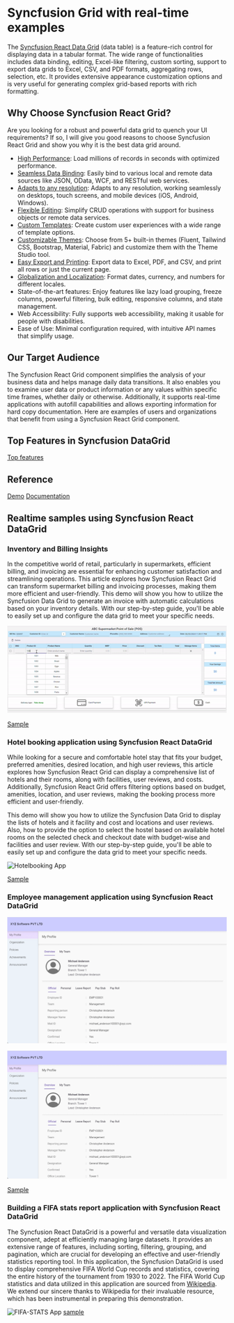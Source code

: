 # Syncfusion Grid with real-time examples
The [Syncfusion React Data Grid](https://ej2.syncfusion.com/react/demos/#/material3/grid/overview) (data table) is a feature-rich control for displaying data in a tabular format. The wide range of functionalities includes data binding, editing, Excel-like filtering, custom sorting, support to export data grids to Excel, CSV, and PDF formats, aggregating rows, selection, etc. It provides extensive appearance customization options and is very useful for generating complex grid-based reports with rich formatting.
## Why Choose Syncfusion React Grid?
Are you looking for a robust and powerful data grid to quench your UI requirements? If so, I will give you good reasons to choose Syncfusion React Grid and show you why it is the best data grid around.
-	[High Performance](https://www.syncfusion.com/react-components/react-data-grid/performance): Load millions of records in seconds with optimized performance.
-	[Seamless Data Binding](https://www.syncfusion.com/react-components/react-data-grid/data-binding): Easily bind to various local and remote data sources like JSON, OData, WCF, and RESTful web services.
-	[Adapts to any resolution](https://ej2.syncfusion.com/react/documentation/grid/adaptive): Adapts to any resolution, working seamlessly on desktops, touch screens, and mobile devices (iOS, Android, Windows).
-	[Flexible Editing](https://www.syncfusion.com/react-components/react-data-grid/editing): Simplify CRUD operations with support for business objects or remote data services.
-	[Custom Templates](https://ej2.syncfusion.com/react/documentation/grid/columns/column-template): Create custom user experiences with a wide range of template options.
- [Customizable Themes](https://ej2.syncfusion.com/themestudio/?theme=bootstrap5): Choose from 5+ built-in themes (Fluent, Tailwind CSS, Bootstrap, Material, Fabric) and customize them with the Theme Studio tool.
-	[Easy Export and Printing](https://ej2.syncfusion.com/react/documentation/grid/excel-export/excel-exporting): Export data to Excel, PDF, and CSV, and print all rows or just the current page.
-	[Globalization and Localization](https://ej2.syncfusion.com/react/documentation/grid/global-local): Format dates, currency, and numbers for different locales.
-	State-of-the-art features: Enjoy features like lazy load grouping, freeze columns, powerful filtering, bulk editing, responsive columns, and state management.
- Web Accessibility: Fully supports web accessibility, making it usable for people with disabilities.
- Ease of Use: Minimal configuration required, with intuitive API names that simplify usage.
## Our Target Audience
The Syncfusion React Grid component simplifies the analysis of your business data and helps manage daily data transitions. It also enables you to examine user data or product information or any values within specific time frames, whether daily or otherwise.
Additionally, it supports real-time applications with autofill capabilities and allows exporting information for hard copy documentation. Here are examples of users and organizations that benefit from using a Syncfusion React Grid component.
## Top Features in Syncfusion DataGrid
[Top features](https://www.syncfusion.com/blogs/post/top-5-features-react-data-grid)

## Reference 
[Demo](https://ej2.syncfusion.com/react/demos/#/material3/grid/overview)
[Documentation](https://ej2.syncfusion.com/react/documentation/grid/getting-started)

## Realtime samples using Syncfusion React DataGrid
### Inventory and Billing Insights
In the competitive world of retail, particularly in supermarkets, efficient billing, and invoicing are essential for enhancing customer satisfaction and streamlining operations. This article explores how Syncfusion React Grid can transform supermarket billing and invoicing processes, making them more efficient and user-friendly. This demo will show you how to utilize the Syncfusion Data Grid to generate an invoice with automatic calculations based on your inventory details. With our step-by-step guide, you'll be able to easily set up and configure the data grid to meet your specific needs.

![Inventory App](images/inventory-app.gif)

[Sample](https://github.com/SyncfusionExamples/react-grid-use-case-tutorial-samples/tree/master/Inventory%20Management%20and%20Invoice%20Generating) 

### Hotel booking application using Syncfusion React DataGrid
While looking for a secure and comfortable hotel stay that fits your budget, preferred amenities, desired location, and high user reviews, this article explores how Syncfusion React Grid can display a comprehensive list of hotels and their rooms, along with facilities, user reviews, and costs. Additionally, Syncfusion React Grid offers filtering options based on budget, amenities, location, and user reviews, making the booking process more efficient and user-friendly.

This demo will show you how to utilize the Syncfusion Data Grid to display the lists of hotels and it facility and cost and locations and user reviews. Also, how to provide the option to select the hostel based on available hotel rooms on the selected check and checkout date with budget-wise and facilities and user review. With our step-by-step guide, you'll be able to easily set up and configure the data grid to meet your specific needs.

![Hotelbooking App](images/hotel-app.gif)

[Sample](https://github.com/SyncfusionExamples/react-grid-use-case-tutorial-samples/tree/master/Hotel-booking-App)


### Employee management application using Syncfusion React DataGrid
![Employee_Organization](images/EmployeeManagement_organization.gif)

![Employee_profile](images/EmployeeManagement_myprofile.gif)

[Sample](https://github.com/SyncfusionExamples/react-grid-use-case-tutorial-samples/tree/master/Employee_Managment_App)

### Building a FIFA stats report application with Syncfusion React DataGrid
The Syncfusion React DataGrid is a powerful and versatile data visualization component, adept at efficiently managing large datasets. It provides an extensive range of features, including sorting, filtering, grouping, and pagination, which are crucial for developing an effective and user-friendly statistics reporting tool. In this application, the Syncfusion DataGrid is used to display comprehensive FIFA World Cup records and statistics, covering the entire history of the tournament from 1930 to 2022.
The FIFA World Cup statistics and data utilized in this application are sourced from [Wikipedia](https://en.wikipedia.org/wiki/FIFA_World_Cup_records_and_statistics). We extend our sincere thanks to Wikipedia for their invaluable resource, which has been instrumental in preparing this demonstration.

![FIFA-STATS App](images/fifa.gif)
[sample](https://github.com/SyncfusionExamples/react-grid-use-case-tutorial-samples/tree/master/FIFA-STATS)



